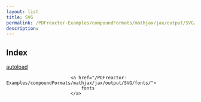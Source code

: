 ```yaml
---
layout: list
title: SVG
permalink: /PDFreactor-Examples/compoundFormats/mathjax/jax/output/SVG/
description: 
---
```


## Index
<div class="boxes">
                            <a href="/PDFreactor-Examples/compoundFormats/mathjax/jax/output/SVG/autoload/">
                                autoload
                            </a>

                            <a href="/PDFreactor-Examples/compoundFormats/mathjax/jax/output/SVG/fonts/">
                                fonts
                            </a>
</div>


